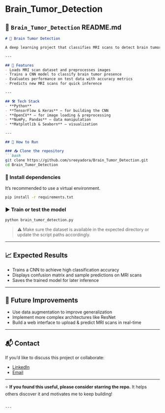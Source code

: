 # Brain_Tumor_Detection

## 🧠 `Brain_Tumor_Detection` README.md

````markdown
# 🧠 Brain Tumor Detection

A deep learning project that classifies MRI scans to detect brain tumors using a Convolutional Neural Network (CNN).

---

## 🚀 Features
- Loads MRI scan dataset and preprocesses images
- Trains a CNN model to classify brain tumor presence
- Evaluates performance on test data with accuracy metrics
- Predicts new MRI scans for quick inference

---

## 🛠 Tech Stack
- **Python**
- **TensorFlow & Keras** – for building the CNN
- **OpenCV** – for image loading & preprocessing
- **NumPy, Pandas** – data manipulation
- **Matplotlib & Seaborn** – visualization

---

## 🚀 How to Run

### 📥 Clone the repository
```bash
git clone https://github.com/sreeyadora/Brain_Tumor_Detection.git
cd Brain_Tumor_Detection
````

### 🐍 Install dependencies

It’s recommended to use a virtual environment.

```bash
pip install -r requirements.txt
```

### ▶️ Train or test the model

```bash
python brain_tumor_detection.py
```

> ⚠️ Make sure the dataset is available in the expected directory or update the script paths accordingly.

---

## 📈 Expected Results

* Trains a CNN to achieve high classification accuracy
* Displays confusion matrix and sample predictions on MRI scans
* Saves the trained model for later inference

---

## 📝 Future Improvements

* Use data augmentation to improve generalization
* Implement more complex architectures like ResNet
* Build a web interface to upload & predict MRI scans in real-time

---

## 📬 Contact

If you’d like to discuss this project or collaborate:

* [LinkedIn](https://linkedin.com/in/sreeyadora)
* [Email](mailto:sreeyadora@gmail.com)

---

⭐ **If you found this useful, please consider starring the repo.**
It helps others discover it and motivates me to keep building!

```

---

